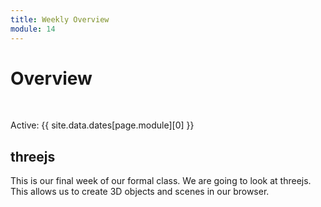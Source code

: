 ```yaml
---
title: Weekly Overview
module: 14
---
```


# Overview 


<br />


Active: {{ site.data.dates[page.module][0] }}


## threejs

This is our final week of our formal class.  We are going to look at threejs.  This allows us to create 3D objects and scenes in our browser.

